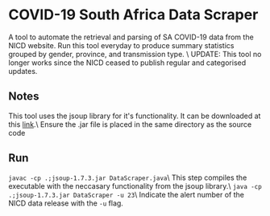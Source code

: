 # COVID-19 South Africa Data Scraper
A tool to automate the retrieval and parsing of SA COVID-19 data from the NICD website. Run this tool everyday to produce summary statistics grouped by gender, province, and transmission type.
\\
UPDATE: This tool no longer works since the NICD ceased to publish regular and categorised updates.

## Notes
This tool uses the jsoup library for it's functionality.
It can be downloaded at this [link](https://jsoup.org/download).\\
Ensure the .jar file is placed in the same directory as the source code

## Run
```javac -cp .;jsoup-1.7.3.jar DataScraper.java```\\
This step compiles the executable with the neccasary functionality from the jsoup library.\\
```java -cp .;jsoup-1.7.3.jar DataScraper -u 23```\\
Indicate the alert number of the NICD data release with the ```-u``` flag.


